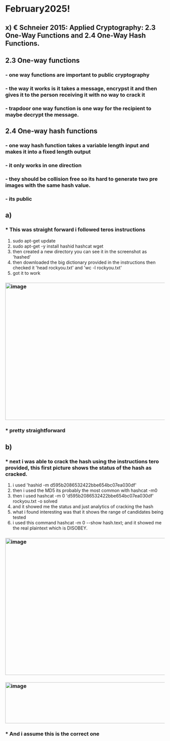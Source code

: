 # February2025!
## x) € Schneier 2015: Applied Cryptography: 2.3 One-Way Functions and 2.4 One-Way Hash Functions.
## 2.3 One-way functions
### - one way functions are important to public cryptography
### - the way it works is it takes a message, encrypst it and then gives it to the person receiving it with no way to crack it
### - trapdoor one way function is one way for the recipient to maybe decrypt the message.
## 2.4 One-way hash functions	
### - one way hash function takes a variable length input and makes it into a fixed length output
### - it only works in one direction
### - they should be collision free so its hard to generate two pre images with the same hash value.
### - its public
## a) 

### * This was straight forward i followed teros instructions
1. sudo apt-get update
2. sudo apt-get -y install hashid hashcat wget
3. then created a new directory you can see it in the screenshot as 'hashed'
4. then downloaded the big dictionary provided in the instructions then checked it 'head rockyou.txt' and 'wc -l rockyou.txt'
5. got it to work
### <img width="729" height="434" alt="image" src="https://github.com/user-attachments/assets/3f548db0-cfa5-4298-95aa-a8f814d18405" />
### * pretty straightforward
## b)

### * next i was able to crack the hash using the instructions tero provided, this first picture shows the status of the hash as cracked.
  1. i used 'hashid -m d595b2086532422bbe654bc07ea030df'
  2. then i used the MD5 its probably the most common with hashcat -m0
  3. then i used hashcat -m 0 'd595b2086532422bbe654bc07ea030df' rockyou.txt -o solved
  4. and it showed me the status and just analytics of cracking the hash
  5. what i found interesting was that it shows the range of candidates being tested
  6. i used this command hashcat -m 0 --show hash.text; and it showed me the real plaintext which is DISOBEY.

### <img width="732" height="433" alt="image" src="https://github.com/user-attachments/assets/f0fc0473-bcba-4270-bbb3-b96fa975489e" />

### <img width="1076" height="130" alt="image" src="https://github.com/user-attachments/assets/077623cc-bae5-4f0b-beb6-4ec260771a9b" />

### * And i assume this is the correct one


